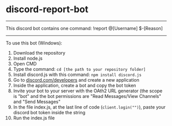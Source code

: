 # discord-report-bot
-----------------------
This discord bot contains one command: !report @[Username] $-[Reason]

-----------------------
To use this bot (Windows):
  1. Download the repository
  2. Install node.js
  3. Open CMD
  4. Type the command: `cd [the path to your repository folder]`
  5. Install discord.js with this command: `npm install discord.js`
  6. Go to [discord.com/developers](https://discord.com/developers) and create a new application
  7. Inside the application, create a bot and copy the bot token
  8. Invite your bot to your server with the OAth2 URL generator (the scope is "bot" and the bot permissions are "Read Messages/View Channels" and "Send Messages"
  9. In the file index.js, at the last line of code (`client.login("")`), paste your discord bot token inside the string
  10. Run the index.js file
